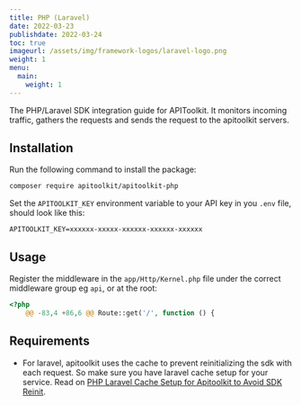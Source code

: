 ```yaml
---
title: PHP (Laravel)
date: 2022-03-23
publishdate: 2022-03-24
toc: true
imageurl: /assets/img/framework-logos/laravel-logo.png
weight: 1
menu:
  main:
    weight: 1
---
```


The PHP/Laravel SDK integration guide for APIToolkit. It monitors incoming traffic, gathers the requests and sends the request to the apitoolkit servers.

## Installation

Run the following command to install the package:

```bash
composer require apitoolkit/apitoolkit-php
```

Set the `APITOOLKIT_KEY` environment variable to your API key in you `.env` file, should look like this:

```
APITOOLKIT_KEY=xxxxxx-xxxxx-xxxxxx-xxxxxx-xxxxxx
```

## Usage

Register the middleware in the `app/Http/Kernel.php` file under the correct middleware group eg `api`, or at the root:

```php
<?php
	@@ -83,4 +86,6 @@ Route::get('/', function () {
```

## Requirements

- For laravel, apitoolkit uses the cache to prevent reinitializing the sdk with each request. So make sure you have laravel cache setup for your service. Read on [ PHP Laravel Cache Setup for Apitoolkit to Avoid SDK Reinit](https://apitoolkit.io/blog/how-to-setup-php-laravel-cache-for-apitoolkit-to-avoid-sdk-reinitialization/).
